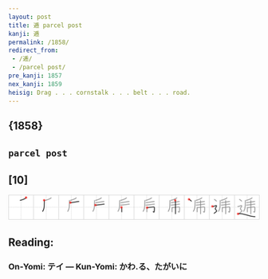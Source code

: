 ```yaml
---
layout: post
title: 逓 parcel post
kanji: 逓
permalink: /1858/
redirect_from:
 - /逓/
 - /parcel post/
pre_kanji: 1857
nex_kanji: 1859
heisig: Drag . . . cornstalk . . . belt . . . road.
---
```


## {1858}

## `parcel post`

## [10]

<div class="stroke"><img src="../images/E98093.png" /></div>

## Reading:

### On-Yomi: テイ &mdash; Kun-Yomi: かわ.る、たがいに
